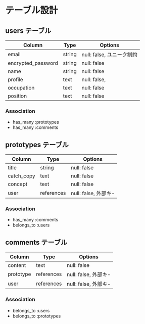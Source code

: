 # テーブル設計

## users テーブル

| Column             | Type   | Options                 |
| ------------------ | ------ | ----------------------- |
| email              | string | null: false, ユニーク制約 |
| encrypted_password | string | null: false             |
| name               | string | null: false             |
| profile            | text   | null: false,            |
| occupation         | text   | null: false             |
| position           | text   | null: false             |

### Association

- has_many :prototypes
- has_many :comments

## prototypes テーブル

| Column     | Type       | Options             |
| ---------- | ---------- | ------------------- |
| title      | string     | null: false         |
| catch_copy | text       | null: false         |
| concept    | text       | null: false         |
| user       | references | null: false, 外部キ- |

### Association

- has_many :comments
- belongs_to :users

## comments テーブル

| Column    | Type       | Options             |
| --------- | ---------- | ------------------- |
| content   | text       | null: false         |
| prototype | references | null: false, 外部キ- |
| user      | references | null: false, 外部キ- |

### Association

- belongs_to :users
- belongs_to :prototypes

